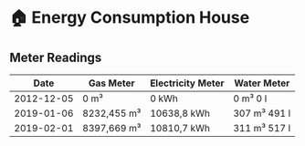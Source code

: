 # 🏠 Energy Consumption House

## Meter Readings

| Date | Gas Meter | Electricity Meter | Water Meter |
| --- | --- | --- | --- |
| 2012-12-05 | 0 m³ | 0 kWh | 0 m³ 0 l |
| 2019-01-06 | 8232,455 m³ | 10638,8 kWh | 307 m³ 491 l |
| 2019-02-01 | 8397,669 m³ | 10810,7 kWh | 311 m³ 517 l |
